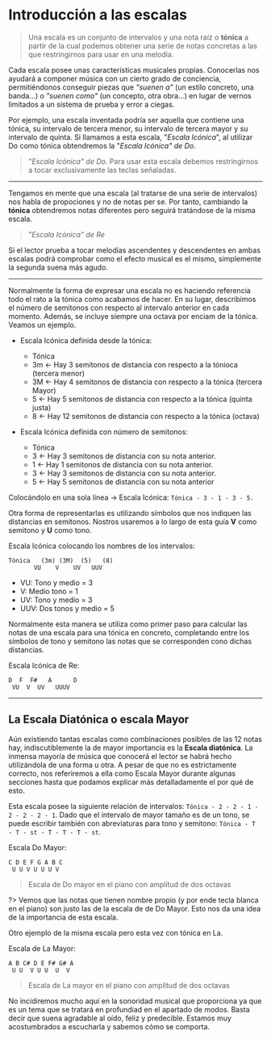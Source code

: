 <h1> Introducción a las escalas </h1>

> Una escala es un conjunto de intervalos y una nota raíz o **tónica** a partir de la cual podemos obtener una serie de notas concretas a las que restringirnos para usar en una melodía.

Cada escala posee unas características musicales propias. Conocerlas nos ayudará
a componer música con un cierto grado de conciencia, permitiéndonos conseguir piezas que _"suenen a"_  (un estilo concreto, una banda...) o _"suenen como"_ (un concepto, otra obra...) en lugar de vernos limitados a un sistema de prueba y error a ciegas.

Por ejemplo, una escala inventada podría ser aquella que contiene una tónica, su intervalo de tercera menor, su intervalo de tercera mayor y su intervalo de quinta.
Si llamamos a esta escala, "_Escala Icónica_", al utilizar Do como tónica obtendremos la "_Escala Icónica" de Do_.

<div id ="piano_0" class="piano_container"></div>

> "_Escala Icónica" de Do_. Para usar esta escala debemos restringirnos a tocar exclusivamente las teclas señaladas.

---

Tengamos en mente que una escala (al tratarse de una serie de intervalos) nos habla de propociones y no de notas per se. Por tanto, cambiando la **tónica** obtendremos
notas diferentes pero seguirá tratándose de la misma escala.


<div id ="piano_1" class="piano_container"></div>

> "_Escala Icónica" de Re_

Si el lector prueba a tocar melodías ascendentes y descendentes en ambas escalas
podrá comprobar como el efecto musical es el mismo, simplemente la segunda suena
más agudo.

---

Normalmente la forma de expresar una escala no es haciendo referencia todo el rato a la tónica como acabamos de hacer. En su lugar, describimos el número de semitonos con respecto al intervalo anterior en cada momento. Además, se incluye siempre una octava por enciam de la tónica. Veamos un ejemplo.

- Escala Icónica definida desde la tónica:


    - Tónica
    - 3m    <- Hay 3 semitonos de distancia con respecto a la tónioca (tercera menor)
    - 3M    <- Hay 4 semitonos de distancia con respecto a la tónica (tercera Mayor)
    - 5     <- Hay 5 semitonos de distancia con respecto a la tónica (quinta justa)
    - 8     <- Hay 12 semitonos de distancia con respecto a la tónica (octava)

- Escala Icónica definida con número de semitonos:


    - Tónica
    - 3     <- Hay 3 semitonos de distancia con su nota anterior.
    - 1     <- Hay 1 semitonos de distancia con su nota anterior.
    - 3     <- Hay 3 semitonos de distancia con su nota anterior.
    - 5     <- Hay 5 semitonos de distancia con su nota anterior

Colocándolo en una sola línea -> Escala Icónica: `Tónica - 3 - 1 - 3 - 5.`

Otra forma de representarlas es utilizando símbolos que nos indiquen las distancias
en semitonos. Nostros usaremos a lo largo de esta guía **V** como semitono y **U** como tono.

Escala Icónica colocando los nombres de los intervalos:

    Tónica   (3m) (3M)  (5)   (8)
           VU    V    UV   UUV


- VU: Tono y medio = 3
- V: Medio tono    = 1
- UV: Tono y medio = 3
- UUV: Dos tonos y medio = 5

Normalmente esta manera se utiliza como primer paso para calcular las notas de una  escala para una tónica en concreto, completando entre los símbolos de tono y semitono las notas que se corresponden cono dichas distancias.


Escala Icónica de Re:

    D  F  F#   A      D
     VU  V  UV   UUUV


---

<h2> La Escala Diatónica o escala Mayor </h2>

Aún existiendo tantas escalas como combinaciones posibles de las 12 notas hay, indiscutiblemente la de mayor importancia es la **Escala diatónica**. La inmensa mayoría de música que conocerá el lector se habrá hecho utilizándola de una forma u otra. A pesar de que no es estrictamente correcto, nos referiremos a ella
como Escala Mayor durante algunas secciones hasta que podamos explicar más
detalladamente el por qué de esto.

Esta escala posee la siguiente relación de intervalos: `Tónica - 2 - 2 - 1 - 2 - 2 - 2 - 1`. Dado que el intervalo de mayor tamaño es de un tono, se puede escribir también con abreviaturas para tono y semitono: `Tónica - T - T - st - T - T - T - st`.

Escala Do Mayor:


    C D E F G A B C
     U U V U U U V


<div id ="piano_2" class="piano_container"></div>

> Escala de Do mayor en el piano con amplitud de dos octavas

?> Vemos que las notas que tienen nombre propio (y por ende tecla blanca en el piano) son justo las de la escala de de Do Mayor. Esto nos da una idea de la importancia de esta escala.

Otro ejemplo de la misma escala pero esta vez con tónica en La.

Escala de La Mayor:


    A B C# D E F# G# A
     U U  V U U  U  V


<div id ="piano_3" class="piano_container"></div>

> Escala de La mayor en el piano con amplitud de dos octavas

No incidiremos mucho aquí en la sonoridad musical que proporciona
ya que es un tema que se tratará en profundiad en el apartado de modos. Basta decir que suena agradable al oído, feliz y predecible.
Estamos muy acostumbrados a escucharla y sabemos cómo se comporta.

<link rel="stylesheet" href="PianoGenerator/style.css">
<script>
piano({
    tag: "piano_0",
    octaves: 1,
    number: "relevant",
    names: "all",
    tonic: "C",
    relevant: {
        "C"  : { color: "orange" },
        "D#" : { color: "orange" },
        "E"  : { color: "orange" },
        "G"  : { color: "orange" },
    }
});
piano({
    tag: "piano_1",
    octaves: 1,
    number: "relevant",
    names: "all",
    tonic: "D",
    relevant: {
        "D"  : { color: "orange" },
        "F"  : { color: "orange" },
        "F#" : { color: "orange" },
        "A"  : { color: "orange" },
    }
});
piano({
    tag: "piano_2",
    octaves: 2,
    names: "relevant",
    tonic: "C",
    relevant: {
        "C" : { color: "orange" },
        "D" : { color: "orange" },
        "E" : { color: "orange" },
        "F" : { color: "orange" },
        "G" : { color: "orange" },
        "A" : { color: "orange" },
        "B" : { color: "orange" },
    }
});
piano({
    tag: "piano_3",
    octaves: 2,
    names: "relevant",
    tonic: "C",
    relevant: {
        "A" : { color: "orange" },
        "B" : { color: "orange" },
        "C#" : { color: "orange" },
        "D" : { color: "orange" },
        "E" : { color: "orange" },
        "F#" : { color: "orange" },
        "G#" : { color: "orange" },
    }
});
</script>